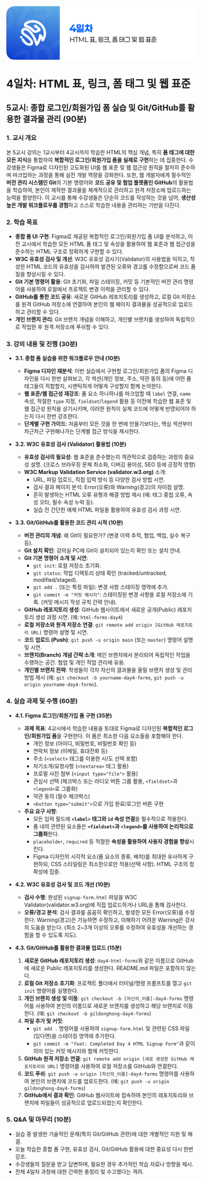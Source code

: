 <img src="./header.png" />

# 4일차: HTML 표, 링크, 폼 태그 및 웹 표준

## 5교시: 종합 로그인/회원가입 폼 실습 및 Git/GitHub를 활용한 결과물 관리 (90분)

### **1. 교시 개요**

본 5교시 강의는 1교시부터 4교시까지 학습한 HTML의 핵심 개념, 특히 **폼 태그에 대한 모든 지식**을 통합하여 **복합적인 로그인/회원가입 폼을 실제로 구현**하는 데 집중한다. 수강생들은 Figma로 디자인된 고도화된 UI를 웹 표준 및 웹 접근성 원칙을 철저히 준수하며 마크업하는 과정을 통해 실전 개발 역량을 강화한다. 또한, 웹 개발자에게 필수적인 **버전 관리 시스템인 Git**의 기본 명령어와 **코드 공유 및 협업 플랫폼인 GitHub**의 활용법을 학습하여, 본인이 제작한 결과물을 체계적으로 관리하고 원격 저장소에 업로드하는 능력을 함양한다. 이 교시를 통해 수강생들은 단순히 코드를 작성하는 것을 넘어, **생산성 높은 개발 워크플로우를 경험**하고 스스로 학습한 내용을 관리하는 기반을 다진다.

### **2. 학습 목표**

- **종합 폼 UI 구현**: Figma로 제공된 복합적인 로그인/회원가입 폼 UI를 분석하고, 이전 교시에서 학습한 모든 HTML 폼 태그 및 속성을 활용하여 웹 표준과 웹 접근성을 준수하는 HTML 구조로 정확하게 구현할 수 있다.
- **W3C 유효성 검사 및 개선**: W3C 유효성 검사기(Validator)의 사용법을 익히고, 작성한 HTML 코드의 유효성을 검사하여 발견된 오류와 경고를 수정함으로써 코드 품질을 향상시킬 수 있다.
- **Git 기본 명령어 활용**: Git 초기화, 파일 스테이징, 커밋 등 기본적인 버전 관리 명령어를 사용하여 로컬에서 프로젝트 변경 이력을 관리할 수 있다.
- **GitHub를 통한 코드 공유**: 새로운 GitHub 레포지토리를 생성하고, 로컬 Git 저장소를 원격 GitHub 저장소에 연결하여 본인의 웹 페이지 결과물을 성공적으로 업로드하고 관리할 수 있다.
- **개인 브랜치 관리**: Git 브랜치 개념을 이해하고, 개인별 브랜치를 생성하여 독립적으로 작업한 후 원격 저장소에 푸쉬할 수 있다.

### **3. 강의 내용 및 진행 (30분)**

- **3.1. 종합 폼 실습을 위한 워크플로우 안내 (10분)**

  - **Figma 디자인 재분석**: 이번 실습에서 구현할 로그인/회원가입 폼의 Figma 디자인을 다시 한번 살펴보고, 각 섹션(개인 정보, 주소, 약관 동의 등)에 어떤 폼 태그들이 적합할지, 시맨틱하게 어떻게 구성할지 함께 논의한다.
  - **웹 표준/웹 접근성 재강조**: 폼 요소 하나하나를 마크업할 때 `label` 연결, `name` 속성, 적절한 `type` 지정, `fieldset`/`legend` 활용 등 이전에 학습한 웹 표준 및 웹 접근성 원칙을 상기시키며, 이러한 원칙이 실제 코드에 어떻게 반영되어야 하는지 다시 한번 강조한다.
  - **단계별 구현 가이드**: 처음부터 모든 것을 한 번에 만들기보다는, 핵심 섹션부터 차근차근 구현해나가는 단계별 접근 방식을 제시한다.

- **3.2. W3C 유효성 검사 (Validator) 활용법 (10분)**

  - **유효성 검사의 필요성**: 웹 표준을 준수했는지 객관적으로 검증하는 과정의 중요성 설명. (크로스 브라우징 문제 최소화, 디버깅 용이성, SEO 등에 긍정적 영향)
  - **W3C Markup Validation Service (validator.w3.org)** 소개:
    - URL, 파일 업로드, 직접 입력 방식 등 다양한 검사 방법 시연.
    - 검사 결과 페이지 분석: Error(오류)와 Warning(경고)의 차이점 설명.
    - 흔히 발생하는 HTML 오류 유형과 해결 방법 제시 (예: 태그 중첩 오류, 속성 오타, 필수 속성 누락 등).
    - 실습 전 간단한 예제 HTML 파일을 활용하여 유효성 검사 과정 시연.

- **3.3. Git/GitHub를 활용한 코드 관리 시작 (10분)**
  - **버전 관리의 개념**: 왜 Git이 필요한가? (변경 이력 추적, 협업, 백업, 실수 복구 등).
  - **Git 설치 확인**: 강의실 PC에 Git이 설치되어 있는지 확인 또는 설치 안내.
  - **Git 기본 명령어 소개 및 시연**:
    - `git init`: 로컬 저장소 초기화.
    - `git status`: 작업 디렉토리 상태 확인 (tracked/untracked, modified/staged).
    - `git add .` (또는 특정 파일): 변경 사항 스테이징 영역에 추가.
    - `git commit -m "커밋 메시지"`: 스테이징된 변경 사항을 로컬 저장소에 기록. (커밋 메시지 작성 규칙 간략 안내).
  - **GitHub 레포지토리 생성**: GitHub 웹사이트에서 새로운 공개(Public) 레포지토리 생성 과정 시연. (예: `html-forms-day4`)
  - **로컬 저장소와 원격 저장소 연결**: `git remote add origin [GitHub 레포지토리 URL]` 명령어 설명 및 시연.
  - **코드 업로드 (Push)**: `git push -u origin main` (또는 `master`) 명령어 설명 및 시연.
  - **브랜치(Branch) 개념 간략 소개**: 메인 브랜치에서 분리되어 독립적인 작업을 수행하는 공간. 협업 및 개인 작업 관리에 유용.
  - **개인별 브랜치 전략**: 학생들이 각자 자신의 결과물을 올릴 브랜치 생성 및 관리 방법 제시 (예: `git checkout -b yourname-day4-forms`, `git push -u origin yourname-day4-forms`).

### **4. 실습 과제 및 수행 (60분)**

- **4.1. Figma 로그인/회원가입 폼 구현 (35분)**

  - **과제 목표**: 4교시에서 학습한 내용을 토대로 Figma로 디자인된 **복합적인 로그인/회원가입 폼**을 구현한다. 이 폼은 최소한 다음 요소들을 포함해야 한다.
    - 개인 정보 (아이디, 비밀번호, 비밀번호 확인 등)
    - 연락처 정보 (이메일, 휴대전화 등)
    - 주소 (`<select>` 태그를 이용한 시/도 선택 포함)
    - 자기소개/요청사항 (`<textarea>` 태그 활용)
    - 프로필 사진 첨부 (`<input type="file">` 활용)
    - 관심사 선택 (체크박스 또는 라디오 버튼 그룹 활용, `<fieldset>`과 `<legend>`로 그룹화)
    - 약관 동의 (필수 체크박스)
    - `<button type="submit">`으로 가입 완료/로그인 버튼 구현
  - **주요 요구 사항**:
    - 모든 입력 필드에 **`<label>` 태그와 `id` 속성 연결**을 필수적으로 적용한다.
    - 폼 내의 관련된 요소들은 **`<fieldset>`과 `<legend>`를 사용하여 논리적으로 그룹화**한다.
    - `placeholder`, `required` 등 적절한 **속성을 활용하여 사용자 경험을 향상**시킨다.
    - Figma 디자인의 시각적 요소(폼 요소의 종류, 배치)를 최대한 유사하게 구현하되, CSS 스타일링은 최소한으로만 적용(선택 사항). HTML 구조의 정확성에 집중.

- **4.2. W3C 유효성 검사 및 코드 개선 (10분)**

  - **검사 수행**: 완성된 `signup-form.html` 파일을 W3C Validator(validator.w3.org)에 직접 업로드하거나 URL을 통해 검사한다.
  - **오류/경고 분석**: 검사 결과를 꼼꼼히 확인하고, 발생한 모든 Error(오류)를 수정한다. Warning(경고)은 가능하면 수정하고, 이해하기 어려운 Warning은 강사의 도움을 받는다. (최소 2~3개 이상의 오류를 수정하여 유효성을 개선하는 경험을 할 수 있도록 지도).

- **4.3. Git/GitHub를 활용한 결과물 업로드 (15분)**
  1.  **새로운 GitHub 레포지토리 생성**: `day4-html-forms`와 같은 이름으로 GitHub에 새로운 Public 레포지토리를 생성한다. README.md 파일은 포함하지 않는다.
  2.  **로컬 Git 저장소 초기화**: 프로젝트 폴더에서 터미널/명령 프롬프트를 열고 `git init` 명령어를 실행한다.
  3.  **개인 브랜치 생성 및 이동**: `git checkout -b [자신의_이름]-day4-forms` 명령어를 사용하여 본인의 이름으로 새로운 브랜치를 생성하고 해당 브랜치로 이동한다. (예: `git checkout -b gildonghong-day4-forms`)
  4.  **파일 추가 및 커밋**:
      - `git add .` 명령어를 사용하여 `signup-form.html` 및 관련된 CSS 파일(있다면)을 스테이징 영역에 추가한다.
      - `git commit -m "feat: Completed Day 4 HTML Signup Form"`과 같이 의미 있는 커밋 메시지와 함께 커밋한다.
  5.  **GitHub 원격 저장소 연결**: `git remote add origin [새로 생성한 GitHub 레포지토리의 URL]` 명령어를 사용하여 로컬 저장소를 GitHub와 연결한다.
  6.  **코드 푸쉬**: `git push -u origin [자신의_이름]-day4-forms` 명령어를 사용하여 본인의 브랜치에 코드를 업로드한다. (예: `git push -u origin gildonghong-day4-forms`)
  7.  **GitHub에서 결과 확인**: GitHub 웹사이트에 접속하여 본인의 레포지토리와 브랜치에 파일들이 성공적으로 업로드되었는지 확인한다.

### **5. Q&A 및 마무리 (10분)**

- 실습 중 발생한 기술적인 문제(특히 Git/GitHub 관련)에 대한 개별적인 지원 및 해결.
- 오늘 학습한 종합 폼 구현, 유효성 검사, Git/GitHub 활용에 대한 중요성 다시 한번 강조.
- 수강생들의 질문을 받고 답변하며, 필요한 경우 추가적인 학습 자료나 방향을 제시.
- 전체 4일차 과정에 대한 간략한 총정리 및 수고했다는 격려.

